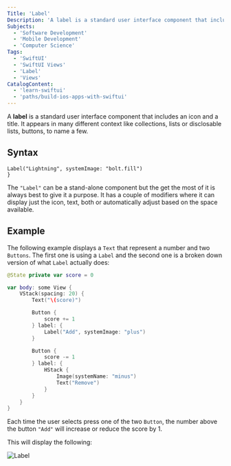 ```yaml
---
Title: 'Label'
Description: 'A label is a standard user interface component that includes an icon and a title.'
Subjects:
  - 'Software Development'
  - 'Mobile Development'
  - 'Computer Science'
Tags:
  - 'SwiftUI'
  - 'SwiftUI Views'
  - 'Label'
  - 'Views'
CatalogContent:
  - 'learn-swiftui'
  - 'paths/build-ios-apps-with-swiftui'
---
```


A **label** is a standard user interface component that includes an icon and a title. It appears in many different context like collections, lists or  disclosable lists, buttons, to name a few.

## Syntax

```pseudo
Label("Lightning", systemImage: "bolt.fill")
}
```

The `"Label"` can be a stand-alone component but the get the most of it is always best to give it a purpose. It has a couple of modifiers where it can display just the icon, text, both or automatically adjust based on the space available.

## Example

The following example displays a `Text` that represent a number and two `Buttons`. The first one is using a `Label` and the second one is a broken down version of what `Label` actually does:

```swift
@State private var score = 0

var body: some View {
    VStack(spacing: 20) {
        Text("\(score)")

        Button {
            score += 1
        } label: {
            Label("Add", systemImage: "plus")
        }

        Button {
            score -= 1
        } label: {
            HStack {
                Image(systemName: "minus")
                Text("Remove")
            }
        }
    }
}
```
Each time the user selects press one of the two `Button`, the number above the button `"Add"` will increase or reduce the score by 1.

This will display the following:

![Label](https://raw.githubusercontent.com/Codecademy/docs/main/media/labels.png)
